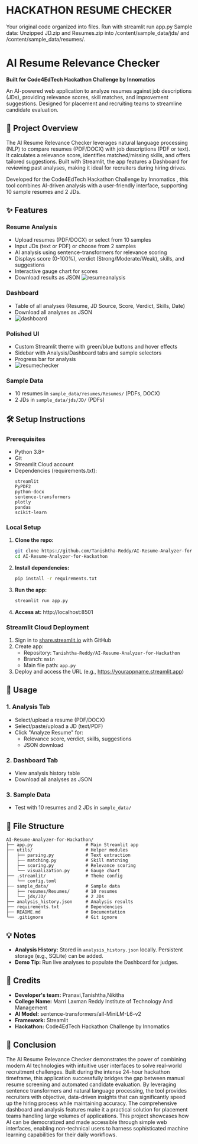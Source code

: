 # HACKATHON RESUME CHECKER
Your original code organized into files. Run with streamlit run app.py
Sample data: Unzipped JD.zip and Resumes.zip into /content/sample_data/jds/ and /content/sample_data/resumes/.
# AI Resume Relevance Checker

**Built for Code4EdTech Hackathon Challenge by Innomatics**

An AI-powered web application to analyze resumes against job descriptions (JDs), providing relevance scores, skill matches, and improvement suggestions. Designed for placement and recruiting teams to streamline candidate evaluation.

## 🎯 Project Overview

The AI Resume Relevance Checker leverages natural language processing (NLP) to compare resumes (PDF/DOCX) with job descriptions (PDF or text). It calculates a relevance score, identifies matched/missing skills, and offers tailored suggestions. Built with Streamlit, the app features a Dashboard for reviewing past analyses, making it ideal for recruiters during hiring drives.

Developed for the Code4EdTech Hackathon Challenge by Innomatics , this tool combines AI-driven analysis with a user-friendly interface, supporting 10 sample resumes and 2 JDs.

## ✨ Features

### Resume Analysis
- Upload resumes (PDF/DOCX) or select from 10 samples
- Input JDs (text or PDF) or choose from 2 samples
- AI analysis using sentence-transformers for relevance scoring
- Displays score (0-100%), verdict (Strong/Moderate/Weak), skills, and suggestions
- Interactive gauge chart for scores
- Download results as JSON
![resumeanalysis](https://github.com/user-attachments/assets/d8949f52-d0da-41b6-b0da-f28a9f9ab7d4)

### Dashboard
- Table of all analyses (Resume, JD Source, Score, Verdict, Skills, Date)
- Download all analyses as JSON
- ![dashboard](https://github.com/user-attachments/assets/f854b556-b4e3-4d1e-986c-794bcfcc7dc7)


### Polished UI
- Custom Streamlit theme with green/blue buttons and hover effects
- Sidebar with Analysis/Dashboard tabs and sample selectors
- Progress bar for analysis
- ![resumechecker](https://github.com/user-attachments/assets/6bcaa8f9-fc53-4a15-af99-f083ba8f546e)

### Sample Data
- 10 resumes in `sample_data/resumes/Resumes/` (PDFs, DOCX)
- 2 JDs in `sample_data/jds/JD/` (PDFs)

## 🛠 Setup Instructions

### Prerequisites
- Python 3.8+
- Git
- Streamlit Cloud account
- Dependencies (requirements.txt):
  ```
  streamlit
  PyPDF2
  python-docx
  sentence-transformers
  plotly
  pandas
  scikit-learn
  ```

### Local Setup

1. **Clone the repo:**
   ```bash
   git clone https://github.com/Tanishtha-Reddy/AI-Resume-Analyzer-for-Hackathon.git
   cd AI-Resume-Analyzer-for-Hackathon
   ```

2. **Install dependencies:**
   ```bash
   pip install -r requirements.txt
   ```

3. **Run the app:**
   ```bash
   streamlit run app.py
   ```

4. **Access at:** http://localhost:8501

### Streamlit Cloud Deployment

1. Sign in to [share.streamlit.io](https://share.streamlit.io) with GitHub
2. Create app:
   - Repository: `Tanishtha-Reddy/AI-Resume-Analyzer-for-Hackathon`
   - Branch: `main`
   - Main file path: `app.py`
3. Deploy and access the URL (e.g., https://yourappname.streamlit.app)

## 🚀 Usage

### 1. Analysis Tab
- Select/upload a resume (PDF/DOCX)
- Select/paste/upload a JD (text/PDF)
- Click "Analyze Resume" for:
  - Relevance score, verdict, skills, suggestions
  - JSON download

### 2. Dashboard Tab
- View analysis history table
- Download all analyses as JSON

### 3. Sample Data
- Test with 10 resumes and 2 JDs in `sample_data/`

## 📂 File Structure

```
AI-Resume-Analyzer-for-Hackathon/
├── app.py                    # Main Streamlit app
├── utils/                    # Helper modules
│   ├── parsing.py            # Text extraction
│   ├── matching.py           # Skill matching
│   ├── scoring.py            # Relevance scoring
│   └── visualization.py      # Gauge chart
├── .streamlit/               # Theme config
│   └── config.toml
├── sample_data/              # Sample data
│   ├── resumes/Resumes/      # 10 resumes
│   └── jds/JD/               # 2 JDs
├── analysis_history.json     # Analysis results
├── requirements.txt          # Dependencies
├── README.md                 # Documentation
└── .gitignore                # Git ignore
```

## 💡 Notes

- **Analysis History:** Stored in `analysis_history.json` locally. Persistent storage (e.g., SQLite) can be added.
- **Demo Tip:** Run live analyses to populate the Dashboard for judges.

## 🙌 Credits

- **Developer's team:** Pranavi,Tanishtha,Nikitha
- **College Name:** Marri Laxman Reddy Institute of Technology And Management
- **AI Model:** sentence-transformers/all-MiniLM-L6-v2
- **Framework:** Streamlit
- **Hackathon:** Code4EdTech Hackathon Challenge by Innomatics
## 🎉 Conclusion
The AI Resume Relevance Checker demonstrates the power of combining modern AI technologies with intuitive user interfaces to solve real-world recruitment challenges. Built during the intense 24-hour hackathon timeframe, this application successfully bridges the gap between manual resume screening and automated candidate evaluation.
By leveraging sentence transformers and natural language processing, the tool provides recruiters with objective, data-driven insights that can significantly speed up the hiring process while maintaining accuracy. The comprehensive dashboard and analysis features make it a practical solution for placement teams handling large volumes of applications.
This project showcases how AI can be democratized and made accessible through simple web interfaces, enabling non-technical users to harness sophisticated machine learning capabilities for their daily workflows.

